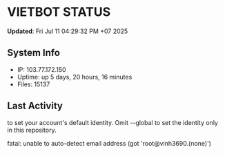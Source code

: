 # VIETBOT STATUS
**Updated**: Fri Jul 11 04:29:32 PM +07 2025

## System Info
- IP: 103.77.172.150
- Uptime: up 5 days, 20 hours, 16 minutes
- Files: 15137

## Last Activity

to set your account's default identity.
Omit --global to set the identity only in this repository.

fatal: unable to auto-detect email address (got 'root@vinh3690.(none)')
